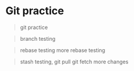 # Git practice

> git practice

> branch testing

> rebase testing
> more rebase testing

> stash testing, git pull git fetch
> more changes
